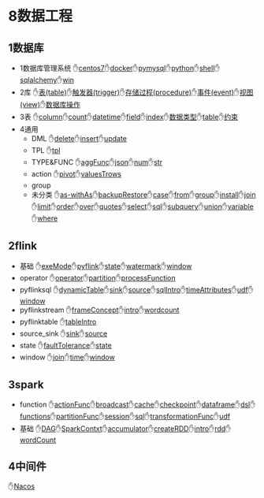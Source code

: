 # 8数据工程
## 1数据库
- 1数据库管理系统 ✋[centos7](./8数据工程/1数据库/1数据库管理系统/centos7.md)✋[docker](./8数据工程/1数据库/1数据库管理系统/docker.md)✋[pymysql](./8数据工程/1数据库/1数据库管理系统/pymysql.md)✋[python](./8数据工程/1数据库/1数据库管理系统/python.md)✋[shell](./8数据工程/1数据库/1数据库管理系统/shell.md)✋[sqlalchemy](./8数据工程/1数据库/1数据库管理系统/sqlalchemy.md)✋[win](./8数据工程/1数据库/1数据库管理系统/win.md)
- 2库 ✋[表(table)](./8数据工程/1数据库/2库/表(table).md)✋[触发器(trigger)](./8数据工程/1数据库/2库/触发器(trigger).md)✋[存储过程(procedure)](./8数据工程/1数据库/2库/存储过程(procedure).md)✋[事件(event)](./8数据工程/1数据库/2库/事件(event).md)✋[视图(view)](./8数据工程/1数据库/2库/视图(view).md)✋[数据库操作](./8数据工程/1数据库/2库/数据库操作.md)
- 3表 ✋[column](./8数据工程/1数据库/3表/column.md)✋[count](./8数据工程/1数据库/3表/count.md)✋[datetime](./8数据工程/1数据库/3表/datetime.md)✋[field](./8数据工程/1数据库/3表/field.md)✋[index](./8数据工程/1数据库/3表/index.md)✋[数据类型](./8数据工程/1数据库/3表/数据类型.md)✋[table](./8数据工程/1数据库/3表/table.md)✋[约束](./8数据工程/1数据库/3表/约束.md)
- 4通用
	- DML ✋[delete](./8数据工程/1数据库/4通用/DML/delete.md)✋[insert](./8数据工程/1数据库/4通用/DML/insert.md)✋[update](./8数据工程/1数据库/4通用/DML/update.md)
	- TPL ✋[tpl](./8数据工程/1数据库/4通用/TPL/tpl.md)
	- TYPE&FUNC ✋[aggFunc](./8数据工程/1数据库/4通用/TYPE&FUNC/aggFunc.md)✋[json](./8数据工程/1数据库/4通用/TYPE&FUNC/json.md)✋[num](./8数据工程/1数据库/4通用/TYPE&FUNC/num.md)✋[str](./8数据工程/1数据库/4通用/TYPE&FUNC/str.md)
	- action ✋[pivot](./8数据工程/1数据库/4通用/action/pivot.md)✋[valuesTrows](./8数据工程/1数据库/4通用/action/valuesTrows.md)
	- group
	- 未分类 ✋[as-withAs](./8数据工程/1数据库/4通用/未分类/as-withAs.md)✋[backupRestore](./8数据工程/1数据库/4通用/未分类/backupRestore.md)✋[case](./8数据工程/1数据库/4通用/未分类/case.md)✋[from](./8数据工程/1数据库/4通用/未分类/from.md)✋[group](./8数据工程/1数据库/4通用/未分类/group.md)✋[install](./8数据工程/1数据库/4通用/未分类/install.md)✋[join](./8数据工程/1数据库/4通用/未分类/join.md)✋[limit](./8数据工程/1数据库/4通用/未分类/limit.md)✋[order](./8数据工程/1数据库/4通用/未分类/order.md)✋[over](./8数据工程/1数据库/4通用/未分类/over.md)✋[quotes](./8数据工程/1数据库/4通用/未分类/quotes.md)✋[select](./8数据工程/1数据库/4通用/未分类/select.md)✋[sql](./8数据工程/1数据库/4通用/未分类/sql.md)✋[subquery](./8数据工程/1数据库/4通用/未分类/subquery.md)✋[union](./8数据工程/1数据库/4通用/未分类/union.md)✋[variable](./8数据工程/1数据库/4通用/未分类/variable.md)✋[where](./8数据工程/1数据库/4通用/未分类/where.md)
## 2flink
- 基础 ✋[exeMode](./8数据工程/2flink/基础/exeMode.md)✋[pyflink](./8数据工程/2flink/基础/pyflink.md)✋[state](./8数据工程/2flink/基础/state.md)✋[watermark](./8数据工程/2flink/基础/watermark.md)✋[window](./8数据工程/2flink/基础/window.md)
- operator ✋[operator](./8数据工程/2flink/operator/operator.md)✋[partition](./8数据工程/2flink/operator/partition.md)✋[processFunction](./8数据工程/2flink/operator/processFunction.md)
- pyflinksql ✋[dynamicTable](./8数据工程/2flink/pyflinksql/dynamicTable.md)✋[sink](./8数据工程/2flink/pyflinksql/sink.md)✋[source](./8数据工程/2flink/pyflinksql/source.md)✋[sqlIntro](./8数据工程/2flink/pyflinksql/sqlIntro.md)✋[timeAttributes](./8数据工程/2flink/pyflinksql/timeAttributes.md)✋[udf](./8数据工程/2flink/pyflinksql/udf.md)✋[window](./8数据工程/2flink/pyflinksql/window.md)
- pyflinkstream ✋[frameConcept](./8数据工程/2flink/pyflinkstream/frameConcept.md)✋[intro](./8数据工程/2flink/pyflinkstream/intro.md)✋[wordcount](./8数据工程/2flink/pyflinkstream/wordcount.md)
- pyflinktable ✋[tableIntro](./8数据工程/2flink/pyflinktable/tableIntro.md)
- source_sink ✋[sink](./8数据工程/2flink/source_sink/sink.md)✋[source](./8数据工程/2flink/source_sink/source.md)
- state ✋[faultTolerance](./8数据工程/2flink/state/faultTolerance.md)✋[state](./8数据工程/2flink/state/state.md)
- window ✋[join](./8数据工程/2flink/window/join.md)✋[time](./8数据工程/2flink/window/time.md)✋[window](./8数据工程/2flink/window/window.md)
## 3spark
- function ✋[actionFunc](./8数据工程/3spark/function/actionFunc.md)✋[broadcast](./8数据工程/3spark/function/broadcast.md)✋[cache](./8数据工程/3spark/function/cache.md)✋[checkpoint](./8数据工程/3spark/function/checkpoint.md)✋[dataframe](./8数据工程/3spark/function/dataframe.md)✋[dsl](./8数据工程/3spark/function/dsl.md)✋[functions](./8数据工程/3spark/function/functions.md)✋[partitionFunc](./8数据工程/3spark/function/partitionFunc.md)✋[session](./8数据工程/3spark/function/session.md)✋[sql](./8数据工程/3spark/function/sql.md)✋[transformationFunc](./8数据工程/3spark/function/transformationFunc.md)✋[udf](./8数据工程/3spark/function/udf.md)
- 基础 ✋[DAG](./8数据工程/3spark/基础/DAG.md)✋[SparkContxt](./8数据工程/3spark/基础/SparkContxt.md)✋[accumulator](./8数据工程/3spark/基础/accumulator.md)✋[createRDD](./8数据工程/3spark/基础/createRDD.md)✋[intro](./8数据工程/3spark/基础/intro.md)✋[rdd](./8数据工程/3spark/基础/rdd.md)✋[wordCount](./8数据工程/3spark/基础/wordCount.md)
## 4中间件
✋[Nacos](./8数据工程/4中间件/Nacos.md)
